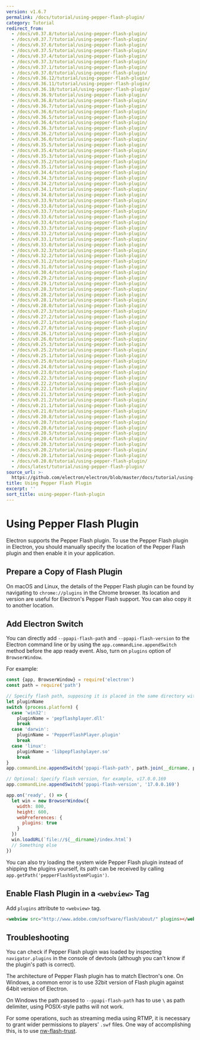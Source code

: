 ```yaml
---
version: v1.6.7
permalink: /docs/tutorial/using-pepper-flash-plugin/
category: Tutorial
redirect_from:
  - /docs/v0.37.8/tutorial/using-pepper-flash-plugin/
  - /docs/v0.37.7/tutorial/using-pepper-flash-plugin/
  - /docs/v0.37.6/tutorial/using-pepper-flash-plugin/
  - /docs/v0.37.5/tutorial/using-pepper-flash-plugin/
  - /docs/v0.37.4/tutorial/using-pepper-flash-plugin/
  - /docs/v0.37.3/tutorial/using-pepper-flash-plugin/
  - /docs/v0.37.1/tutorial/using-pepper-flash-plugin/
  - /docs/v0.37.0/tutorial/using-pepper-flash-plugin/
  - /docs/v0.36.12/tutorial/using-pepper-flash-plugin/
  - /docs/v0.36.11/tutorial/using-pepper-flash-plugin/
  - /docs/v0.36.10/tutorial/using-pepper-flash-plugin/
  - /docs/v0.36.9/tutorial/using-pepper-flash-plugin/
  - /docs/v0.36.8/tutorial/using-pepper-flash-plugin/
  - /docs/v0.36.7/tutorial/using-pepper-flash-plugin/
  - /docs/v0.36.6/tutorial/using-pepper-flash-plugin/
  - /docs/v0.36.5/tutorial/using-pepper-flash-plugin/
  - /docs/v0.36.4/tutorial/using-pepper-flash-plugin/
  - /docs/v0.36.3/tutorial/using-pepper-flash-plugin/
  - /docs/v0.36.2/tutorial/using-pepper-flash-plugin/
  - /docs/v0.36.0/tutorial/using-pepper-flash-plugin/
  - /docs/v0.35.5/tutorial/using-pepper-flash-plugin/
  - /docs/v0.35.4/tutorial/using-pepper-flash-plugin/
  - /docs/v0.35.3/tutorial/using-pepper-flash-plugin/
  - /docs/v0.35.2/tutorial/using-pepper-flash-plugin/
  - /docs/v0.35.1/tutorial/using-pepper-flash-plugin/
  - /docs/v0.34.4/tutorial/using-pepper-flash-plugin/
  - /docs/v0.34.3/tutorial/using-pepper-flash-plugin/
  - /docs/v0.34.2/tutorial/using-pepper-flash-plugin/
  - /docs/v0.34.1/tutorial/using-pepper-flash-plugin/
  - /docs/v0.34.0/tutorial/using-pepper-flash-plugin/
  - /docs/v0.33.9/tutorial/using-pepper-flash-plugin/
  - /docs/v0.33.8/tutorial/using-pepper-flash-plugin/
  - /docs/v0.33.7/tutorial/using-pepper-flash-plugin/
  - /docs/v0.33.6/tutorial/using-pepper-flash-plugin/
  - /docs/v0.33.4/tutorial/using-pepper-flash-plugin/
  - /docs/v0.33.3/tutorial/using-pepper-flash-plugin/
  - /docs/v0.33.2/tutorial/using-pepper-flash-plugin/
  - /docs/v0.33.1/tutorial/using-pepper-flash-plugin/
  - /docs/v0.33.0/tutorial/using-pepper-flash-plugin/
  - /docs/v0.32.3/tutorial/using-pepper-flash-plugin/
  - /docs/v0.32.2/tutorial/using-pepper-flash-plugin/
  - /docs/v0.31.2/tutorial/using-pepper-flash-plugin/
  - /docs/v0.31.0/tutorial/using-pepper-flash-plugin/
  - /docs/v0.30.4/tutorial/using-pepper-flash-plugin/
  - /docs/v0.29.2/tutorial/using-pepper-flash-plugin/
  - /docs/v0.29.1/tutorial/using-pepper-flash-plugin/
  - /docs/v0.28.3/tutorial/using-pepper-flash-plugin/
  - /docs/v0.28.2/tutorial/using-pepper-flash-plugin/
  - /docs/v0.28.1/tutorial/using-pepper-flash-plugin/
  - /docs/v0.28.0/tutorial/using-pepper-flash-plugin/
  - /docs/v0.27.3/tutorial/using-pepper-flash-plugin/
  - /docs/v0.27.2/tutorial/using-pepper-flash-plugin/
  - /docs/v0.27.1/tutorial/using-pepper-flash-plugin/
  - /docs/v0.27.0/tutorial/using-pepper-flash-plugin/
  - /docs/v0.26.1/tutorial/using-pepper-flash-plugin/
  - /docs/v0.26.0/tutorial/using-pepper-flash-plugin/
  - /docs/v0.25.3/tutorial/using-pepper-flash-plugin/
  - /docs/v0.25.2/tutorial/using-pepper-flash-plugin/
  - /docs/v0.25.1/tutorial/using-pepper-flash-plugin/
  - /docs/v0.25.0/tutorial/using-pepper-flash-plugin/
  - /docs/v0.24.0/tutorial/using-pepper-flash-plugin/
  - /docs/v0.23.0/tutorial/using-pepper-flash-plugin/
  - /docs/v0.22.3/tutorial/using-pepper-flash-plugin/
  - /docs/v0.22.2/tutorial/using-pepper-flash-plugin/
  - /docs/v0.22.1/tutorial/using-pepper-flash-plugin/
  - /docs/v0.21.3/tutorial/using-pepper-flash-plugin/
  - /docs/v0.21.2/tutorial/using-pepper-flash-plugin/
  - /docs/v0.21.1/tutorial/using-pepper-flash-plugin/
  - /docs/v0.21.0/tutorial/using-pepper-flash-plugin/
  - /docs/v0.20.8/tutorial/using-pepper-flash-plugin/
  - /docs/v0.20.7/tutorial/using-pepper-flash-plugin/
  - /docs/v0.20.6/tutorial/using-pepper-flash-plugin/
  - /docs/v0.20.5/tutorial/using-pepper-flash-plugin/
  - /docs/v0.20.4/tutorial/using-pepper-flash-plugin/
  - /docs/v0.20.3/tutorial/using-pepper-flash-plugin/
  - /docs/v0.20.2/tutorial/using-pepper-flash-plugin/
  - /docs/v0.20.1/tutorial/using-pepper-flash-plugin/
  - /docs/v0.20.0/tutorial/using-pepper-flash-plugin/
  - /docs/latest/tutorial/using-pepper-flash-plugin/
source_url: >-
  https://github.com/electron/electron/blob/master/docs/tutorial/using-pepper-flash-plugin.md
title: Using Pepper Flash Plugin
excerpt: ''
sort_title: using-pepper-flash-plugin
---
```




<!--


                                      ::::
                                    :o+//+o:
                                    +o    oo-
                                    :o+//oo/+o/
                                      -::-   -oo:
                                               /s/
                      -::::::::-                :s/  :::--
                  :+oo+////////+:        -:/+oo/ :s:-///++oo+:
                /o+:                -/+oo+/:-     +o-      -:+o:
               /s:              -:+o+/:           -o+         :s/
              -s/            -/oo/:                /s-         +s-
              -s/         -/oo/-                   -s/         /s-
               oo       :+o/-                       oo         oo
               -s/    :oo/                          /s-       /s-
                :s/ :oo:              -::-          /s-      /s:
                  -+o/               /ssss/         :s:    -+o-
                 :o+--               /ssss/         :s:   :o+-
                :s/  +o:              -::-          /s-   --
               -s/    :+o/-                         /s-
               oo       -+o+-                       oo
              -s/         -/oo/-                   -s/
             -+soo+:         -/oo/:                /s-      /oooo+-
             o+   :s:           -:+o+/:-          -o+      /s:  -oo
             oo:--/s:       ::      -:+oo+/:-     -/-      /s/--:o+
              :+++/-        :s:          -:/+ooo++//////++oo//+o+:
                             /s:                --::::::--
                              /s/              /s-
                               :oo:          :oo:
                                 /oo/-    -/oo/
                                   -/+oooo+/-





                   _______  _______  _______  _______  __
                  |       ||       ||       ||       ||  |
                  |  _____||_     _||   _   ||    _  ||  |
                  | |_____   |   |  |  | |  ||   |_| ||  |
                  |_____  |  |   |  |  |_|  ||    ___||__|
                   _____| |  |   |  |       ||   |     __
                  |_______|  |___|  |_______||___|    |__|


    This file is generated automatically, so it should not be edited.

    To make changes, head over to the electron/electron repository:

    https://github.com/electron/electron/blob/master/docs/tutorial/using-pepper-flash-plugin.md

    Thanks!

-->
# Using Pepper Flash Plugin

Electron supports the Pepper Flash plugin. To use the Pepper Flash plugin in Electron, you should manually specify the location of the Pepper Flash plugin and then enable it in your application.

## Prepare a Copy of Flash Plugin

On macOS and Linux, the details of the Pepper Flash plugin can be found by navigating to `chrome://plugins` in the Chrome browser. Its location and version are useful for Electron's Pepper Flash support. You can also copy it to another location.

## Add Electron Switch

You can directly add `--ppapi-flash-path` and `--ppapi-flash-version` to the Electron command line or by using the `app.commandLine.appendSwitch` method before the app ready event. Also, turn on `plugins` option of `BrowserWindow`.

For example:

```javascript
const {app, BrowserWindow} = require('electron')
const path = require('path')

// Specify flash path, supposing it is placed in the same directory with main.js.
let pluginName
switch (process.platform) {
  case 'win32':
    pluginName = 'pepflashplayer.dll'
    break
  case 'darwin':
    pluginName = 'PepperFlashPlayer.plugin'
    break
  case 'linux':
    pluginName = 'libpepflashplayer.so'
    break
}
app.commandLine.appendSwitch('ppapi-flash-path', path.join(__dirname, pluginName))

// Optional: Specify flash version, for example, v17.0.0.169
app.commandLine.appendSwitch('ppapi-flash-version', '17.0.0.169')

app.on('ready', () => {
  let win = new BrowserWindow({
    width: 800,
    height: 600,
    webPreferences: {
      plugins: true
    }
  })
  win.loadURL(`file://${__dirname}/index.html`)
  // Something else
})
```

You can also try loading the system wide Pepper Flash plugin instead of shipping the plugins yourself, its path can be received by calling `app.getPath('pepperFlashSystemPlugin')`.

## Enable Flash Plugin in a `<webview>` Tag

Add `plugins` attribute to `<webview>` tag.

```html
<webview src="http://www.adobe.com/software/flash/about/" plugins></webview>
```

## Troubleshooting

You can check if Pepper Flash plugin was loaded by inspecting `navigator.plugins` in the console of devtools (although you can't know if the plugin's path is correct).

The architecture of Pepper Flash plugin has to match Electron's one. On Windows, a common error is to use 32bit version of Flash plugin against 64bit version of Electron.

On Windows the path passed to `--ppapi-flash-path` has to use `\` as path delimiter, using POSIX-style paths will not work.

For some operations, such as streaming media using RTMP, it is necessary to grant wider permissions to players’ `.swf` files. One way of accomplishing this, is to use [nw-flash-trust](https://github.com/szwacz/nw-flash-trust).
